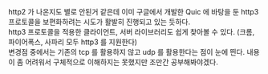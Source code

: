 http2 가 나온지도 별로 안된거 같은데 이미 구글에서 개발한 Quic 에 바탕을 둔 http3 프로토콜을 보편화하려는 시도가 활발히 진행되고 있는 듯하다.\
http3 프로토콜을 적용한 클라이언트, 서버 라이브러리도 쉽게 찾아볼 수 있다. (크롬, 파이어폭스, 사파리 모두 http3 를 지원한다)\
변경점 중에서는 기존의 tcp 를 활용하지 않고 udp 를 활용한다는 점이 눈에 띈다. 내용이 좀 어려워서 구체적으로 이해하지는 못했지만 조만간 공부해봐야겠다.